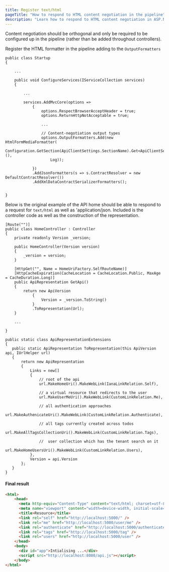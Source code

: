```yaml
---
title: Register text/html
pageTitle: "How to respond to HTML content negotiation in the pipeline"
description: "Learn how to respond to HTML content negotiation in ASP.NET Core"
---
```


Content negotiation should be orthogonal and only be required to be configured up in the pipeline (rather than be added throughout controllers).

<Instruction>

Register the HTML formatter in the pipeline adding to the `OutputFormatters`

```csharp{18-21}(path="...todo-hypermedia/api/Api/Startup.cs")
public class Startup
{

    ...

    public void ConfigureServices(IServiceCollection services)
    {

        ...

        services.AddMvcCore(options =>
            {
                options.RespectBrowserAcceptHeader = true;
                options.ReturnHttpNotAcceptable = true;

                ...

                // Content-negotiation output types
                options.OutputFormatters.Add(new HtmlFormMediaFormatter(
                    Configuration.GetSection(ApiClientSettings.SectionName).Get<ApiClientSettings>(),
                    Log));

            })
            .AddJsonFormatters(s => s.ContractResolver = new DefaultContractResolver())
            .AddXmlDataContractSerializerFormatters();


}
```
</Instruction>

Below is the original example of the API home should be able to respond to a request for `text/html` as well as 'application/json. Included is the controller code as well as the construction of the representation.

```csharp{13-20}(path="...todo-hypermedia/api/Api/Controllers/HomeController.cs")
[Route("")]
public class HomeController : Controller
{
    private readonly Version _version;

    public HomeController(Version version)
    {
        _version = version;
    }

    [HttpGet("", Name = HomeUriFactory.SelfRouteName)]
    [HttpCacheExpiration(CacheLocation = CacheLocation.Public, MaxAge = CacheDuration.Long)]
    public ApiRepresentation GetApi()
    {
        return new ApiVersion
            {
                Version = _version.ToString()
            }
            .ToRepresentation(Url);
    }

    ...

}
```


```csharp(path="...todo-hypermedia/api/App/RepresentationExtensions/ApiRepresentationExtensions.cs")
public static class ApiRepresentationExtensions
{
   public static ApiRepresentation ToRepresentation(this ApiVersion api, IUrlHelper url)
   {
       return new ApiRepresentation
       {
           Links = new[]
           {
               // root of the api
               url.MakeHomeUri().MakeWebLink(IanaLinkRelation.Self),

               // a virtual resource that redirects to the user
               url.MakeUserMeUri().MakeWebLink(CustomLinkRelation.Me),

               // all authentication approaches
               url.MakeAuthenicateUri().MakeWebLink(CustomLinkRelation.Authenticate),

               // all tags currently created across todos
               url.MakeAllTagsCollectionUri().MakeWebLink(CustomLinkRelation.Tags),

               //  user collection which has the tenant search on it
               url.MakeHomeUsersUri().MakeWebLink(CustomLinkRelation.Users),
           },
           Version = api.Version
       };
   }
}
```

#### Final result

```html
<html>
    <head>
      <meta http-equiv="Content-Type" content="text/html; charset=utf-8"/>
      <meta name="viewport" content="width=device-width, initial-scale=1">
      <title>Resource</title>
      <link rel="self" href="http://localhost:5000/" />
      <link rel="me" href="http://localhost:5000/user/me" />
      <link rel="authenticate" href="http://localhost:5000/authenticate" />
      <link rel="tags" href="http://localhost:5000/tag" />
      <link rel="users" href="http://localhost:5000/user" />
    </head>
    <body>
      <div id="app">Intialising ...</div>
      <script src="http://localhost:8080/api.js"></script>
    </body>
</html>
```


